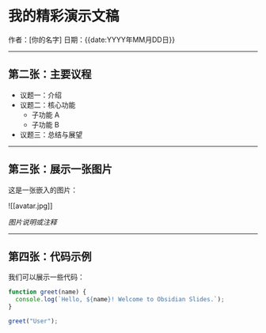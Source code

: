 # 我的精彩演示文稿

作者：[你的名字]
日期：{{date:YYYY年MM月DD日}}

---

## 第二张：主要议程

- 议题一：介绍
- 议题二：核心功能
  - 子功能 A
  - 子功能 B
- 议题三：总结与展望

---

## 第三张：展示一张图片

这是一张嵌入的图片：

![[avatar.jpg]]

*图片说明或注释*

---

## 第四张：代码示例

我们可以展示一些代码：

```javascript
function greet(name) {
  console.log(`Hello, ${name}! Welcome to Obsidian Slides.`);
}

greet("User");